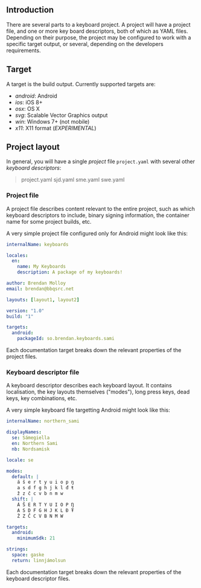 ## Introduction

There are several parts to a keyboard project. A project will have a project file, and one or more key board descriptors, both of which as YAML files. Depending on their purpose, the project may be configured to work with a specific target output, or several, depending on the developers requirements.

## Target

A target is the build output. Currently supported targets are:

* *android*: Android
* *ios*: iOS 8+
* *osx*: OS X
* *svg*: Scalable Vector Graphics output
* *win*: Windows 7+ (not mobile)
* *x11*: X11 format (*EXPERIMENTAL*)

## Project layout

In general, you will have a single *project* file `project.yaml` with several other *keyboard descriptors*:

> project.yaml
> sjd.yaml
> sme.yaml
> swe.yaml

### Project file

A project file describes content relevant to the entire project, such as which keyboard descriptors to include, binary signing information, the container name for some project builds, etc.

A very simple project file configured only for Android might look like this:

```yaml
internalName: keyboards

locales:
  en:
    name: My Keyboards
    description: A package of my keyboards!

author: Brendan Molloy
email: brendan@bbqsrc.net

layouts: [layout1, layout2]

version: "1.0"
build: "1"

targets:
  android:
    packageId: so.brendan.keyboards.sami
```

Each documentation target breaks down the relevant properties of the project files.

### Keyboard descriptor file

A keyboard descriptor describes each keyboard layout. It contains localisation, the key layouts themselves ("modes"), long press keys, dead keys, key combinations, etc.

A very simple keyboard file targetting Android might look like this:

```yaml
internalName: northern_sami

displayNames:
  se: Sámegiella
  en: Northern Sami
  nb: Nordsamisk

locale: se

modes:
  default: |
    á š e r t y u i o p ŋ
    a s d f g h j k l đ ŧ
    ž z č c v b n m w
  shift: |
    Á Š E R T Y U I O P Ŋ
    A S D F G H J K L Đ Ŧ
    Ž Z Č C V B N M W

targets:
  android:
    minimumSdk: 21

strings:
  space: gaske
  return: linnjámolsun
```

Each documentation target breaks down the relevant properties of the keyboard descriptor files.


